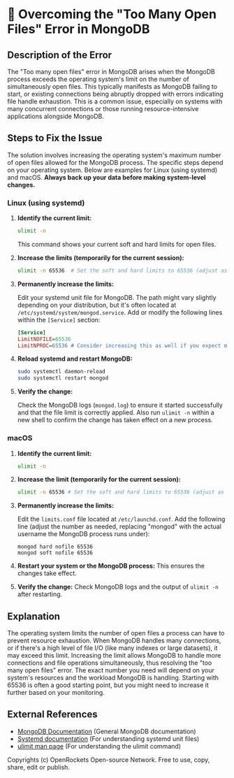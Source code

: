 # 🐞 Overcoming the "Too Many Open Files" Error in MongoDB


## Description of the Error

The "Too many open files" error in MongoDB arises when the MongoDB process exceeds the operating system's limit on the number of simultaneously open files. This typically manifests as MongoDB failing to start, or existing connections being abruptly dropped with errors indicating file handle exhaustion. This is a common issue, especially on systems with many concurrent connections or those running resource-intensive applications alongside MongoDB.


## Steps to Fix the Issue

The solution involves increasing the operating system's maximum number of open files allowed for the MongoDB process. The specific steps depend on your operating system. Below are examples for Linux (using systemd) and macOS.  **Always back up your data before making system-level changes.**


### Linux (using systemd)

1. **Identify the current limit:**

   ```bash
   ulimit -n
   ```

   This command shows your current soft and hard limits for open files.

2. **Increase the limits (temporarily for the current session):**

   ```bash
   ulimit -n 65536  # Set the soft and hard limits to 65536 (adjust as needed)
   ```

3. **Permanently increase the limits:**

   Edit your systemd unit file for MongoDB.  The path might vary slightly depending on your distribution, but it's often located at `/etc/systemd/system/mongod.service`.  Add or modify the following lines within the `[Service]` section:

   ```ini
   [Service]
   LimitNOFILE=65536
   LimitNPROC=65536 # Consider increasing this as well if you expect many processes
   ```

4. **Reload systemd and restart MongoDB:**

   ```bash
   sudo systemctl daemon-reload
   sudo systemctl restart mongod
   ```

5. **Verify the change:**

   Check the MongoDB logs (`mongod.log`) to ensure it started successfully and that the file limit is correctly applied.  Also run `ulimit -n` within a new shell to confirm the change has taken effect on a new process.


### macOS

1. **Identify the current limit:**

   ```bash
   ulimit -n
   ```

2. **Increase the limit (temporarily for the current session):**

   ```bash
   ulimit -n 65536 # Set the soft and hard limits to 65536 (adjust as needed)
   ```

3. **Permanently increase the limits:**

   Edit the `limits.conf` file located at `/etc/launchd.conf`. Add the following line (adjust the number as needed, replacing "mongod" with the actual username the MongoDB process runs under):

   ```
   mongod hard nofile 65536
   mongod soft nofile 65536
   ```

4. **Restart your system or the MongoDB process:**  This ensures the changes take effect.

5. **Verify the change:** Check MongoDB logs and the output of `ulimit -n` after restarting.

## Explanation

The operating system limits the number of open files a process can have to prevent resource exhaustion.  When MongoDB handles many connections, or if there's a high level of file I/O (like many indexes or large datasets), it may exceed this limit. Increasing the limit allows MongoDB to handle more connections and file operations simultaneously, thus resolving the "too many open files" error.  The exact number you need will depend on your system's resources and the workload MongoDB is handling. Starting with 65536 is often a good starting point, but you might need to increase it further based on your monitoring.


## External References

* [MongoDB Documentation](https://www.mongodb.com/docs/)  (General MongoDB documentation)
* [Systemd documentation](https://www.freedesktop.org/software/systemd/man/systemd.html) (For understanding systemd unit files)
* [ulimit man page](https://man7.org/linux/man-pages/man1/ulimit.1.html) (For understanding the ulimit command)


Copyrights (c) OpenRockets Open-source Network. Free to use, copy, share, edit or publish.


